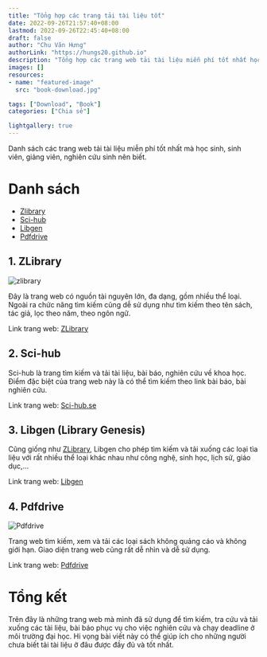 ```yaml
---
title: "Tổng hợp các trang tải tài liệu tốt"
date: 2022-09-26T21:57:40+08:00
lastmod: 2022-09-26T22:45:40+08:00
draft: false
author: "Chu Văn Hưng"
authorLink: "https://hungs20.github.io"
description: "Tổng hợp các trang web tải tài liệu miễn phí tốt nhất học sinh, sinh viên, giảng viên nên biết"
images: []
resources:
- name: "featured-image"
  src: "book-download.jpg"

tags: ["Download", "Book"]
categories: ["Chia sẻ"]

lightgallery: true
---
```

Danh sách các trang web tải tài liệu miễn phí tốt nhất mà học sinh, sinh viên, giảng viên, nghiên cứu sinh nên biết.
# Danh sách
- [Zlibrary](#1-zlibrary)
- [Sci-hub](#2-sci-hub)
- [Libgen](#3-libgen-library-genesis)
- [Pdfdrive](#4-pdfdrive)
## 1. ZLibrary

![zlibrary](https://vn1lib.org/img/logo.zlibrary.png "Zlibrary")

Đây là trang web có nguồn tài nguyên lớn, đa dạng, gồm nhiều thể loại. Ngoài ra chức năng tìm kiếm cũng dễ sử dụng như tìm kiếm theo tên sách, tác giả, lọc theo năm, theo ngôn ngữ.

Link trang web: [ZLibrary](https://vn1lib.org)

## 2. Sci-hub

Sci-hub là trang tìm kiếm và tải tài liệu, bài báo, nghiên cứu về khoa học. Điểm đặc biệt của trang web này là có thể tìm kiếm theo link bài báo, bài nghiên cứu.

Link trang web: [Sci-hub.se](https://sci-hub.se)

## 3. Libgen (Library Genesis)

Cũng giống như [ZLibrary](https://vn1lib.org), Libgen cho phép tìm kiếm và tải xuống các loại tìa liệu với rất nhiều thể loại khác nhau như công nghệ, sinh học, lịch sử, giáo dục,...

Link trang web: [Libgen](http://libgen.rs)

## 4. Pdfdrive
![Pdfdrive](https://www.pdfdrive.com/assets/img/logo-1.png.pagespeed.ce.5UNSDNAJsC.png "Pdfdrive")

Trang web tìm kiếm, xem và tải các loại sách không quảng cáo và không giới hạn. Giao diện trang web cũng rất dễ nhìn và dễ sử dụng.

Link trang web: [Pdfdrive](https://www.pdfdrive.com)
 
# Tổng kết
Trên đây là những trang web mà mình đã sử dụng để tìm kiếm, tra cứu và tải xuống các tài liệu, bài báo phục vụ cho việc nghiên cứu và chạy deadline ở môi trường đại học. Hi vọng bài viết này có thể giúp ích cho những người chưa biết tải tài liệu ở đâu được đầy đủ và tốt nhất.
